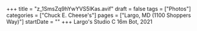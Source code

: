 +++
title = "z_1SmsZq9hYwYVS5lKas.avif"
draft = false
tags = ["Photos"]
categories = ["Chuck E. Cheese's"]
pages = ["Largo, MD (1100 Shoppers Way)"]
startDate = ""
+++
Largo's Studio C 16m Bot, 2021
